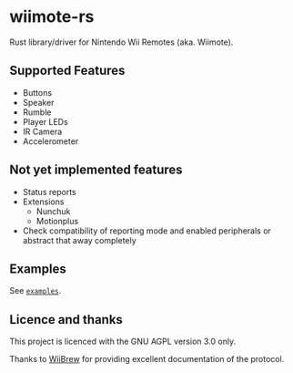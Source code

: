 # wiimote-rs

Rust library/driver for Nintendo Wii Remotes (aka. Wiimote).

## Supported Features

- Buttons
- Speaker
- Rumble
- Player LEDs
- IR Camera
- Accelerometer

## Not yet implemented features

- Status reports
- Extensions
  - Nunchuk
  - Motionplus
- Check compatibility of reporting mode and enabled peripherals or abstract that
  away completely

## Examples

See [`examples`](./examples).

## Licence and thanks

This project is licenced with the GNU AGPL version 3.0 only.

Thanks to [WiiBrew](https://wiibrew.org/) for providing excellent documentation
of the protocol.
